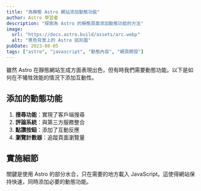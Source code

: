 ```yaml
---
title: "為靜態 Astro 網站添加動態功能"
author: Astro 學習者
description: "探索為 Astro 的靜態頁面添加動態功能的方法"
image:
  url: "https://docs.astro.build/assets/arc.webp"
  alt: "黑色背景上的 Astro 弧形圖"
pubDate: 2023-08-05
tags: ["astro", "javascript", "動態內容", "網頁開發"]
---
```


雖然 Astro 在靜態網站生成方面表現出色，但有時我們需要動態功能。以下是如何在不犧牲效能的情況下添加互動性。

## 添加的動態功能

1. **搜尋功能**：實現了客戶端搜尋
2. **評論系統**：與第三方服務整合
3. **點讚按鈕**：添加了互動反應
4. **瀏覽計數器**：追蹤頁面瀏覽量

## 實施細節

關鍵是使用 Astro 的部分水合，只在需要的地方載入 JavaScript。這使得網站保持快速，同時添加必要的動態功能。
